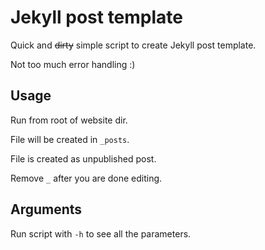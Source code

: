 # Jekyll post template

Quick and ~~dirty~~ simple script to create Jekyll post template.

Not too much error handling :)

## Usage

Run from root of website dir. 

File will be created in `_posts`.

File is created as unpublished post. 

Remove `_` after you are done editing.

## Arguments

Run script with `-h` to see all the parameters.